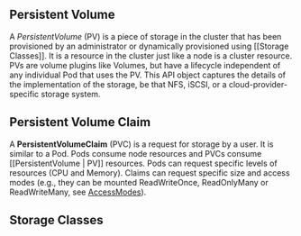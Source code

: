 ## Persistent Volume
A _PersistentVolume_ (PV) is a piece of storage in the cluster that has been provisioned by an administrator or dynamically provisioned using [[Storage Classes]]. It is a resource in the cluster just like a node is a cluster resource. PVs are volume plugins like Volumes, but have a lifecycle independent of any individual Pod that uses the PV. This API object captures the details of the implementation of the storage, be that NFS, iSCSI, or a cloud-provider-specific storage system.


## Persistent Volume Claim
A __PersistentVolumeClaim__ (PVC) is a request for storage by a user. It is similar to a Pod. Pods consume node resources and PVCs consume [[PersistentVolume | PV]]
resources. Pods can request specific levels of resources (CPU and Memory). Claims can request specific size and access modes (e.g., they can be mounted ReadWriteOnce, ReadOnlyMany or ReadWriteMany, see [AccessModes](https://kubernetes.io/docs/concepts/storage/persistent-volumes/#access-modes)).

## Storage Classes
